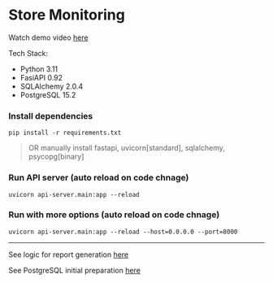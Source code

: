 # Store Monitoring

Watch demo video [here](https://youtu.be/wz-MtXdi6Iw)

Tech Stack:

- Python 3.11
- FasiAPI 0.92
- SQLAlchemy 2.0.4
- PostgreSQL 15.2

### Install dependencies

`pip install -r requirements.txt`

> OR manually install fastapi, uvicorn[standard], sqlalchemy, psycopg[binary]

### Run API server (auto reload on code chnage)

`uvicorn api-server.main:app --reload`

### Run with more options (auto reload on code chnage)

`uvicorn api-server.main:app --reload --host=0.0.0.0 --port=8000`

---

See logic for report generation [here](Logic.md)

See PostgreSQL initial preparation [here](Logic.md)